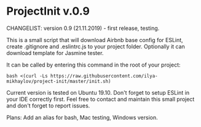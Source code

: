 # ProjectInit v.0.9

CHANGELIST:
version 0.9 (21.11.2019) - first release, testing.

This is a small script that will download Airbnb base config for ESLint, create .gitignore and .eslintrc.js to your project folder. Optionally it can download template for Jasmine tester.

It can be called by entering this command in the root of your project:

```
bash <(curl -Ls https://raw.githubusercontent.com/ilya-mikhaylov/project-init/master/init.sh)
```

Current version is tested on Ubuntu 19.10. Don't forget to setup ESLint in your IDE correctly first.
Feel free to contact and maintain this small project and don't forget to report issues.

Plans: Add an alias for bash, Mac testing, Windows version.

